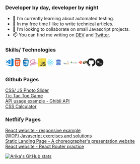 ### Developer by day, developer by night

- 🔭 I’m currently learning about automated testing.
- 🌱 In my free time I like to write technical articles.
- 👯 I’m looking to collaborate on small Javascript projects.
- 📫 You can find me writing on [DEV](https://dev.to/arikaturika) and [Twitter](https://twitter.com/ArikaAlt).

### Skills/ Technologies

<img align="left" alt="Visual Studio Code" width="26px" src="https://raw.githubusercontent.com/github/explore/80688e429a7d4ef2fca1e82350fe8e3517d3494d/topics/visual-studio-code/visual-studio-code.png" />
<img align="left" alt="HTML5" width="26px" src="https://raw.githubusercontent.com/github/explore/80688e429a7d4ef2fca1e82350fe8e3517d3494d/topics/html/html.png" />
<img align="left" alt="CSS3" width="26px" src="https://raw.githubusercontent.com/github/explore/80688e429a7d4ef2fca1e82350fe8e3517d3494d/topics/css/css.png" />
<img align="left" alt="Sass" width="26px" src="https://raw.githubusercontent.com/github/explore/80688e429a7d4ef2fca1e82350fe8e3517d3494d/topics/sass/sass.png" />
<img align="left" alt="JavaScript" width="26px" src="https://raw.githubusercontent.com/github/explore/80688e429a7d4ef2fca1e82350fe8e3517d3494d/topics/javascript/javascript.png"/>
<img align="left" alt="React" width="26px" src="https://raw.githubusercontent.com/github/explore/80688e429a7d4ef2fca1e82350fe8e3517d3494d/topics/react/react.png" />
<img align="left" alt="SQL" width="26px" src="https://raw.githubusercontent.com/github/explore/80688e429a7d4ef2fca1e82350fe8e3517d3494d/topics/sql/sql.png" />
<img align="left" alt="MySQL" width="26px" src="https://raw.githubusercontent.com/github/explore/80688e429a7d4ef2fca1e82350fe8e3517d3494d/topics/mysql/mysql.png" />
<img align="left" alt="MongoDB" width="26px" src="https://raw.githubusercontent.com/github/explore/80688e429a7d4ef2fca1e82350fe8e3517d3494d/topics/mongodb/mongodb.png" />
<img align="left" alt="Git" width="26px" src="https://raw.githubusercontent.com/github/explore/80688e429a7d4ef2fca1e82350fe8e3517d3494d/topics/git/git.png" />
<img align="left" alt="GitHub" width="26px" src="https://raw.githubusercontent.com/github/explore/78df643247d429f6cc873026c0622819ad797942/topics/github/github.png" />
<img align="left" alt="Terminal" width="26px" src="https://raw.githubusercontent.com/github/explore/80688e429a7d4ef2fca1e82350fe8e3517d3494d/topics/terminal/terminal.png" />
<br/>
<br/>

### Github Pages
[CSS/ JS Photo Slider](https://ari-o-alt.github.io/javascript_photo_slider/)<br/>
[Tic Tac Toe Game](https://ari-o-alt.github.io/tic_tac_toe/)<br/>
[API usage example - Ghibli API](https://ari-o-alt.github.io/API_usage_example_ghibli/)<br/>
[CSS Calculator](https://ari-o-alt.github.io/HTML-CSS_calculator/)<br/>

### Netflify Pages
[React website - responsive example](https://pedantic-heyrovsky-5be9ce.netlify.app/)<br/>
[(WOP) Javascript exercises and solutions](https://peaceful-johnson-bd9090.netlify.app/)<br/>
[Static Landing Page - A choreographer's presentation website](https://condescending-saha-4e35ec.netlify.app/)<br/> 
[React website - React Router practice](https://pensive-allen-e2d7eb.netlify.app/)


[![Arika's GitHub stats](https://github-readme-stats.vercel.app/api?username=Ari-O-Alt)](https://github.com/anuraghazra/github-readme-stats)


